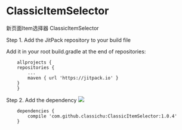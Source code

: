 # ClassicItemSelector
新页面Item选择器  ClassicItemSelector

Step 1. Add the JitPack repository to your build file

Add it in your root build.gradle at the end of repositories:

    	allprojects {
		repositories {
			...
			maven { url 'https://jitpack.io' }
		}
	    }
Step 2. Add the dependency  [![](https://jitpack.io/v/classichu/ClassicItemSelector.svg)](https://jitpack.io/#classichu/ClassicItemSelector)

    	dependencies {
	        compile 'com.github.classichu:ClassicItemSelector:1.0.4'
	    }

